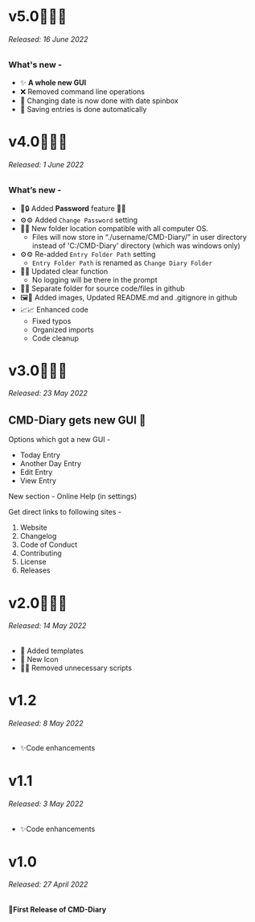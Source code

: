 # v5.0🎉🎉🎉
###### Released: 16 June 2022
### What's new -
- ✨ **A whole new GUI**
- ❌ Removed command line operations
- 📅 Changing date is now done with date spinbox
- 📖 Saving entries is done automatically

# v4.0🎉🎉🎉

###### Released: 1 June 2022

### What’s new -

- 🔑🔒 Added **Password** feature 🎉🥳
- ⚙⚙ Added `Change Password` setting
- 📁📁 New folder location compatible with all computer OS.
    - Files will now store in “./username/CMD-Diary/” in user directory instead of 'C:/CMD-Diary' directory (which was windows only)
- ⚙⚙ Re-added `Entry Folder Path` setting
    - `Entry Folder Path` is renamed as `Change Diary Folder`
- 🔼🔼 Updated clear function
    - No logging will be there in the prompt
- 📁📁 Separate folder for source code/files in github
- 🖼📄 Added images, Updated README.md and .gitignore in github
- 📈📈 Enhanced code
    - Fixed typos
    - Organized imports
    - Code cleanup

# v3.0🎉🎉🎉

###### Released: 23 May 2022

## CMD-Diary gets new GUI 🥳

Options which got a new GUI -
* Today Entry
* Another Day Entry
* Edit Entry
* View Entry

New section - Online Help (in settings)

Get direct links to following sites -
1. Website
2. Changelog
3. Code of Conduct
4. Contributing
5. License
6. Releases

# v2.0🎉🎉🎉

###### Released: 14 May 2022

* 📄 Added templates
* 🥳 New Icon
* 📜🔫 Removed unnecessary scripts

# v1.2

###### Released: 8 May 2022

* ✨Code enhancements

# v1.1

###### Released: 3 May 2022

* ✨Code enhancements

# v1.0

###### Released: 27 April 2022

**🎉First Release of CMD-Diary**
